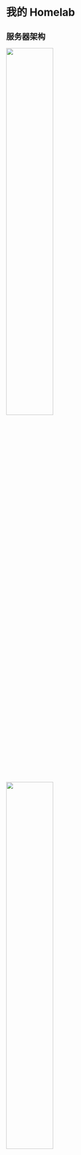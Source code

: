 # 我的 Homelab

## 服务器架构

<img src="_img/my-homelab-2023-02-09.webp" style="width:50%">
<img src="_img/my-homelab-internal-2022-11-06.webp" style="width:50%">

>听很多人说长期运行的机器用 ECC 内存才稳，不过我暂时没配，做好备份应该顶得住，后面真出问题再考虑吧...

| 机器名称 | CPU/GPU | MEM | SSD | HDD | 说明 |
| :---: | :---: | :---: | :---: | :---: | :---: |
| 海景房组装 PC | i3-13600kf 125W, 14C20T; RTX4090 24G | 16G * 2 | 2T SSD * 2 | - | 当前的主力电脑，主要用 Endeavour-i3wm 系统，不过当然也装了 Windows 用来打游戏 |
| Minisfroum UM560     | AMD R5 5625U, 15W, 6C12T | 8G + 16G |512G SSD | 4T * 2 HDD | 主力节点，低功耗 |
| MoreFine S500+       | AMD R7 5825U,  15W, 8C16T | 32G * 2 | 1T SSD | - | 主力设备，低功耗 |
| Beelink GTR5         | AMD R9 5900HX, 45W, 8C16T | 32G * 2 | 1T SSD | - | 高性能节点，日常维持低功耗运行 |
| Orange Pi 5  | RK 3588S, 8C(A76*4 + A55*4), GPU(4Cores, Mail-G610), NPU(6Tops) | 8G | 256G SSD | - | 低功耗 ARM64 主机，买来给 k8s 跑 ARM 负载的。（它的 NPU/GPU 也很强悍，可以拿来跑推理、视频转码、直播推流） |
| Orange Pi 5 Plus | RK 3588, 8C(A76*4 + A55*4), GPU(4Cores, Mail-G610), NPU(6Tops) | 16G | 1T SSD | - | SoC 比 3588 的 IO 性能更强，m2 支持 PCIe 3.0x4，双 2.5G 网口，其他外设也全面强化了。 |
| Rock Pi 5A  | RK 3588S, 8C(A76*4 + A55*4), GPU(4Cores, Mail-G610), NPU(6Tops) | 4G | 128G TF Card | - | 配置与 Orange Pi 5 一致，尺寸跟树莓派一致，不过内存只 4G。 |
| OnePlus 5 6G+64G  | Snapdragon 835 (4x2.45 GHz Kryo & 4x1.9 GHz Kryo) | 6G | 64G | - | 低功耗 ARM64 手机，装了 [Ubuntu Touch](https://devices.ubuntu-touch.io/device/cheeseburger) 系统当 Linux ARM 服务器用，不过电池长期充电是隐患，还没想好怎么解决 |


## 网络拓扑

当前的网络拓扑以 2.5G 交换机与路由器为中心，路由器负责拨号上网以及 WiFi，而交换机负责连接所有使用有线网络的设备：

```mermaid
graph LR
  WAN[电信宽带 1000M - 光猫桥接]
  edge_router[ZTE AX5400Pro+ - 拨号上网]
  WAN <-- 1GbE/2.5GbE / 拨号上网 --> edge_router
  
  edge_router <-- WiFi6 --> android1[手机 Realme GT Neo5 240W]
  edge_router <-- WiFi6 --> android_pad1[小米平板 5 Pro]
	edge_router <-- WiFi --> raspberrypi[Raspberry PI 4B]
	edge_router <-- WiFi --> SmartHomeDevices[音箱/插座/灯带/ESPHome等智能家居设备]

  edge_router <-- 2.5GbE --> switch[爱快 IK-S3009MT 8 口 2.5G 交换机]
  
  switch <-- 2.5GbE --> UM560
	switch <-- 2.5GbE --> PVE-S500Plus
	switch <-- 2.5G --> GTR5

  subgraph PVE-Cluster[Proxmox VE  集群]
    subgraph UM560[Minisfroum UM560 - R5 5625U]
      PVE-UM560[集群节点 - PVE-UM560]
    end

    subgraph S500Plus[MoreFine S500+ - R7 5825U]
      PVE-S500Plus[集群节点 - PVE-S500Plus]
    end

    subgraph GTR5[Beelink GTR5 R9 5900HX]
      PVE-GTR5[Proxmox VE 集群 - PVE-GTR5]
    end
  end
  UM560 <-- USB3 --> USB-Storage1[USB 硬盘盒 4T * 2]

	switch <-- 1GbE --> orangepi5[Orange PI 5 - K3s ARM 节点]
  switch <-- 2.5GbE --> RTX4090[海景房主机 - RTX4090]
	switch <-- 1GbE --> backup[铺设到桌面的备用网线 - 用于调试嵌入式设备]

```

## 软件架构

![](_img/ryan-pve-console-2022-11-29.webp "PVE Web 控制台（2022-11-29）")
![](_img/dashy-homepage-2022-11-29.webp "Homelab 面板（2022-11-29）")

- Minisfroum UM560
  - OS: Proxmox VE
  - VMs
    - OpenWRT: 1C/1G 2G - host CPU
      - 作为软路由系统，实现网络加速、DDNS 等功能
      - 安装 openclash、广告拦截插件
    - windows server 2022 2c/8G
      - 硬盘盒 USB 直通到此虚拟机，作为家庭 NAS 系统，通过 SMB 协议对外提供服务
      - 使用 windows server 的原因是，它的 smb 协议速度最快，比开源的 OMV 强很多
    - Home Assistant 6C/2G 20G
      - 干一些自动化的活，比如我到家后自动播放歌曲？？？
      - CPU 给得多是因为跑了 esphome，它编译固件还是要吃点 cpu 的。
    - docker-compose server 4C/8G 32G
      - 目前跑了这些服务
        - [dashy](https://github.com/lissy93/dashy) HomePage 页
          - 在安装了如此多的自托管服务后，一个用于索引所有服务的 Homepage 就显得非常有必要了
        - [uptime-kuma](https://github.com/louislam/uptime-kuma): 站点可访问性检测
        - [actionsflow](https://github.com/actionsflow/actionsflow): 完全兼容 Github Action 的自托管 workflow 服务
        - [excalidraw](https://github.com/excalidraw/excalidraw): 自托管白板项目
        - 其他使用 SMB 远程挂载的容器（将 SMB 远程文件夹挂载到本机使用）
          - 数据备份与同步
            - 未来可能打算搞个 synthing 跟 restic
          - 数据浏览
            - [alist](https://github.com/alist-org/alist): Web 页面，支持文件上传、下载、预览，支持多种协议，还可以接入各种云盘。
          - 影音系统
            - [jellyfin](https://github.com/jellyfin/jellyfin): 影音系统
            - 也在考虑要不要装个 transmission/aria2 用来下载 BT 或 HTTP 文件
          - 直播相关处理工具
            - [DDTV](https://github.com/CHKZL/DDTV)：直播开播自动录制、转码保存
            - [BililiveRecorder](https://github.com/BililiveRecorder/BililiveRecorder): 同上
            - [owncast](https://github.com/owncast/owncast): 自建直播服务器
    - k3s-main single master 2C/4G 20G
      - 家庭网络，单 master 就够用了，省点性能开销
      - 主要用做控制面集群，用来跑些 istio/karmada 的控制面
    - k3s-data-1 single master 2C/4G 20G
      - 数据面集群 1，跑些常见任务
    - k8s-data-2 single master 2C/4G 20G
      - 数据面集群 2，跑些常见任务
    - k3s-data-1 worker node 4C/8G 32G
      - 跑监控、eclipse-che 云 IDE、eBPF 监测工具等
      - 跑各种其他 k8s 实验负载
- MoreFine S500+
  - OS: Proxmox VE
  - VMs
    - tailscale-gateway 1C/1G 20G
      - tailscale 在家里的路由节点，以 `Subnet router` 模式运行，这样就能在任意 tailscale 节点上访问家里的 homelab 跟 NAS 啦~
    - k3s-data-1 worker node 4C/16G 100G * 2
      - 跑各种其他 k8s 实验负载
    - k8s-data-2 worker node 4C/16G 100G * 2
      - 跑各种其他 k8s 实验负载
- Beelink GTR5
  - OS: Proxmox VE
  - VMs
    - ubuntu test server * 4
      - 16C/60G 150G
      - GTR5 目前主要被我当成实验机用，vscode 连上来跑各种 Linux 系统的开发编译。
- OrangePi Pi 5
  - OS: Debian
  - APPs
    - k3s-data-1 arm64 worker node
      - 需要添加污点，容忍该污点即可将任务调度到此节点。
      - 这也是当前 k3s 集群中唯一的 ARM64/NPU 节点，主要用于做一些 ARM 相关的测试

k3s 集群里可以跑这些负载：

- 数据库：etcd/mysql/postgresql/minio/redis
- 可观测性：
  - 监控：vectoriametrics + grafana
  - 日志：loki + promtail + grafana
- 证书管理：cert-manager
- 集群网咯：cilium
- 服务网格：istio
- 多集群管理：karmada
- 配置部署与同步：argo-cd
- CICD: argo-workflows/tekton
- serverless: keda + dapr + knative + openfunction
  - 这一套方案集成了很多 serverless 的前沿技术，玩一玩能学到很多东西
- 本地镜像仓库: harbor
- 镜像分发：[dragonfly](https://github.com/dragonflyoss/Dragonfly2)
  - 为了省点代理流量，也提升大镜像的拉取速度，有必要给 K3s 安装一个 dragonfly 搞局域网的镜像分发
- 集群安全策略: kyverno
- 等等

局域网有了 x64 架构下 22C44T CPU + 160G RAM 的算力后（必要时还能把我的联想笔记本也加入到集群， 再补充 14C20T CPU + 32G RAM +  Nvidia RTX 4090 GPU），已经可以直接在局域网玩一些需要高算力的任务了，比如说：

- 大数据
  - [airbyte](https://github.com/airbytehq/airbyte) 数据管道
  - [alluxio](https://github.com/Alluxio/alluxio) 统一的数据存储接口
  - [Presto](https://github.com/prestodb/presto) SQL 查询引擎，可对接多种数据源
  - [doris](https://github.com/apache/doris) 高性能实时数仓（OLAP 分析型关系数据库）
  -  分布式消息发布与订阅系统
     - [apache pulsar on k8s](https://github.com/apache/pulsar): 对标 kafka，专为高吞吐量、低延迟、快速(或至少表现均匀)的消费者而设计，不适合 RPC
     - [NATS on k8s](https://github.com/nats-io/nats-server): 一个轻量级的云原生消息系统，高性能、低功耗、体积小，跟 redis 一样适合较小的消息。
  - [spark on k8s](https://github.com/GoogleCloudPlatform/spark-on-k8s-operator) 离线数据分析
    - 一篇写得很好的相关文章：[Setting up, Managing & Monitoring Spark on Kubernetes](https://spot.io/blog/setting-up-managing-monitoring-spark-on-kubernetes/)
    - 结合 argocd + argo-workflows 可实现 gitops 的 spark 任务编排
  - [flink on k8s](https://github.com/apache/flink-kubernetes-operator) 实时数据分析
  - [superset](https://github.com/apache/superset) 数据可视化平台
- 区块链
  - 自建区块链集群
- AI 任务，比如 chatglm/stable-diffusion/wispher/...
  - 这个还是得在我 PC 上跑，毕竟有 RTX 4090
  - 缺点是待机功耗贼高，不太适合常驻。

除了上面这些，还可以去 [awesome-selfhosted](https://github.com/awesome-selfhosted/awesome-selfhosted) 跟 [CNCF Landscape](https://landscape.cncf.io/) 翻翻有没有自己感兴趣的项目。

## 来电开机

偶尔家里会断电，如果来电后未自动开机，那家里的 Homelab 就没法远程用了。

上电开机需要主板支持，根据零刻官方文档 [Set Auto Power On of GK Mini](https://www.bee-link.com/cms/support/kldetail?id=82)，有两种方法：

1. 方法一：依次选择 Chipset => "South Cluster Configuration" => "State After G3" => "S0 State"，保存后重启电脑即可。
2. 方法二：依次选择 Boot => "Auto Power On" => "Power on"，保存重启即可。

## 远程开机

来电开机只适合意外断电的情况，不适用于另一个我需要的场景：我的 PC 主机功耗较大，平常不用的时候会关机，有需要的时候我希望能远程开机。

我看有些人会使用「网络唤醒」功能，或者小米智能插座配合「来电开机」功能。不过对我而言，我有个更有意思的解决方案：使用 ESP8266/ESP32C3 控制 reset/poweron 两个引脚的通断 来实现远程开机。

再提供个极简 Web 界面，两个按钮就行，一个 power，一个 reset，肯定会很有意思~

TODO 方案待实施

## 服务器虚拟化

使用的 PVE，相关使用心得参见我的文章 [Proxmox Virtual Environment 使用指南](https://thiscute.world/posts/proxmox-virtual-environment-instruction/)

## NAS 网络存储

详见 [Network Attached Storage](./Network%20Attached%20Storage.md)

## 数据备份与同步

详见 [数据备份与同步](./数据备份与同步.md)


## 远程访问

前面提过了，使用的方案是 [Tailscale VPN](https://github.com/tailscale/tailscale)，它是一个基于 wireguard 的家庭 VPN，安装非常简单，基本傻瓜式操作。

在 Homelab 上跑了一个 [tailscale-gateway](https://tailscale.com/kb/1019/subnets/) 作为 homelab 的入口节点，这样无论在哪，我的 Android、Macbook 等
设备都可以无缝接入 Homelab~

注意 MacOS/Linux 等终端设备需要使用如下命令启动 tailscale，这样才能自动添加 Homelab 相关的路由，而 Android 设备实测会自动添加相关路由规则:

```shell
tailscale up --accept-routes
```

以及，使用如下命令可以检查确认节点是直连（`direct`）还是中继（`DERP relay`），如果显示为中继，说明 NAT 或防火墙规则比较严格，导致难以直连，这会导致延迟明显上升、带宽下降！

```shell
# 查看当前所有节点的状态
tailscale status

# 检测到某个 ip 地址 / hostname 是否直连
tailscale ping <hostname-or-ip>
```

另外安全起见，虽然已经取得了公网 IP，暂时仍未启用任何面向公网的 Web 服务，仅将路由器 NAT 类型设为了「端口受限型」（未改为「全锥型」）。

## 监控告警

目前使用的 node_exporter + Victoria-Metrics，运行在 K3s 中，它的 Operator 提供了 API 可以很方便地采集静态主机的指标，而且配置完全兼容 Prometheus，非常棒~

告警也打算使用 Victoria-Metrics 的 vmalert，但是因为还没搭建完成，所以还没接告警。
或许会将告警发送到 Telegram/Discord/QQ，还没想好发给哪个。

## 功耗测量

>Linux 主机满载功耗测试命令为 `sysbench cpu --threads=16 --time=30 run`，其中 threads 值为 cpu 超线程数。

>带 GPU 的主机同时使用了前面的 `sysbench cpu` 命令和 pytorch AI 运算，分别跑满 CPU 与 GPU，测得满载功耗。

| 设备名称                            | 空载功耗 | 低负载功耗 | 满载功耗 | 电源最大功率 | 每月用电量 |
| :---:                              | :---:   | :---:    | :---:   | :---:      | :---: |
| 中兴 ZTE AX5400OPro+（双 2.5G 网口） | 10W     | 10W      | 10W     |            |按低负载功耗算 10W * 24h * 30day = 7.2 KWh |
| 联想拯救者 R9000P RTX3070 2021 款    | 20W    |  -       | 190W    |   300W     | 按低负载功耗算 20W * 24h * 30day = 14.4 KWh    |
| Minisfroum UM560 (AMD R5 5625U)    | 6W     | 15W      | 45W (CPU 被超频到了 30w) | -  | 按低负载功耗算 15W * 24h * 30day = 10.8 KWh |
| MoreFine S500+(AMD R7 5825U)       | 6W     | 16W      | 60W (CPU 被超频到了 40W)  |   | 低负载功耗跟 UM560 基本一致 |
| Beelink GTR5 (AMD R9 5900HX)       | 6W     | 35W      | 50W     |            | 按低负载功耗算 35W * 24h * 30day = 25.2 KWh |
| 双盘位硬盘盒 + 4T * 2                | (休眠)  | 12W      | 12W     | -          | 按低负载功耗算 12W * 24h * 30day = 8.64 KWh |
| 小米 AX1800（已闲置）                | 6W     | 6W       | 6W      | -          | 按低负载功耗算 6W * 24h * 30day = 4.32 KWh |
| Raspberry Pi 4B 2GB                | 3W     | -        | -       | 5V x 3A    |  - |

如果再乘上深圳这边租房的电价，基本都是 ￥1.5/KWh，费用还是有点高的，目前整个 Homelab 一个月用电量大概 60KWh，也就是 90 大洋...这还是我尽量选用了低功耗设备，日常负载也不高，不然就更夸张了...

## 价格与购入时间

主要设备：

| 设备名称 | 购入时间 | 购入渠道 | 价格 |  说明 |
| :---: | :---: | :---: | :---: |  :---: | 
| ~~小米 AX1800~~                | 2020-07-10 | 拼多多    | ￥265 | 最早的 WiFi6 产品，我曾经的主路由，打算寄回老家用 |
| ~~联想 R9000P 2021 款, 16G RAM + 512G SSD + RTX3070~~    | 2021-06-01 | 京东自营 | ￥9699 | 用了两年的主力机，打算寄回家给我妹用 |
| Raspberry Pi 4B 2GB                | 2020-07-11 | 从同事手中购入 | ￥180 | 曾经拿来玩过 NAS，目前暂时作为 k3s 节点使用 |
| 中兴 ZTE AX5400OPro+（双 2.5G 网口） | 2022-11-02 | 京东自营   | ￥649 | 当前的主路由 |
| Minisfroum UM560 准系统 (AMD R5 5625U)    | 2022-11-02 | 京东官方店 | ￥1799 | 当前三台机器中颜值最高的机器，氮化镓充电器也很小巧，不过只有 6C12T，内存最高只支持 16G * 2 |
| Beelink GTR5 准系统 (AMD R9 5900HX)       | 2022-11-02 | 京东官方店 | ￥2545 | 双 2.5G 网口，性能高但是功耗也高些，颜值尚可，不过充电器较大 |
|  MoreFine S500+ (AMD R7 5825U) 准系统     | 2022-11-19 | 淘宝官方店 | ￥2069 | 就比 UM560 贵 ￥270，升级到 8C16T 且功耗不变，缺点是机箱颜值要差些，而且出风口在底部。 |
|  Orange Pi 5 8G + 5V4A电源     | 2023-02-04 | 淘宝官方店 | ￥749 + 运费 ￥8 | 高性能 Pi，买来给 k8s 跑 ARM 负载的（它的 NPU/GPU 也很强悍，可以拿来跑推理、视频转码、直播推流） |
|  OnePlus 5 6G+64G    | 2023-02-26 | 闲鱼二手 | ￥290 | 二手手机确实挺划算的，比同性能的开发板便宜好多啊 |
|  爱快 IK-S3009MT 8 口 2.5G 交换机    | 2023-04-11 | 京东 | ￥459 | 路由器 2.5G 口不够用，终于还是买了台交换机 |
|  Orange Pi 5 Plus 16G     | 2023-05-21 | 淘宝官方店 | ￥949 + 运费 ￥8 | 高性能 Pi，IO 比 3588s 强很多 |
|  Rock 5A 4G 带 WiFi    | 2023-05-21 | 淘宝官方店 | ￥498 + WiFi 模块 ￥72 + 运费 ￥13 | 之前买的预售优惠券便宜 ￥200，终于发货了 |
|  LicheePi 4A 内测板 8+8G    | 2023-05-05 | 淘宝官方店 | ￥799 - 预售券便宜 ￥50 | 目前市面上性能最高的 RISC-V 开发版，性能跟树莓派 4B 差不多，主要用来玩 RISC-V 架构的 |


>目前 Minisfroum/Beelink 新出的 UM690/UM773/GTR6 等基于第 6 代 AMD CPU 的 mini 主机打折的时候跟我买的上一代基本上一个价，而且还支持了自带 ECC 的 DDR5，还提供 40Gbps 速度的 USB 4.0，此外 6900HX/7773HS 的核显重大升级，性能堪比 GTX1050（桌面主机党狂喜）。还是挺香的，如果我是今年买的话，肯定会在打折的时候买这些新款。只能说时间没碰上了。


内存条与硬盘：

| 设备名称 | 购入时间 | 购入渠道 | 价格 | 说明 |
| :---: | :---: | :---: | :---: | :---: | 
| 优越者双盘位硬盘盒 Y-3355                | 2020-07-10 | 拼多多    | ￥369 | 主要用途：NAS 远程游戏存储、数据备份、影视下载 |
| 西数紫盘 4TB SATA 6Gb/s (WD40EZRZ)               | 2020-07-11 | 京东自营    | ￥539 | 插硬盘盒里，接在 UM560 上 |
| 西数蓝盘 4TB SATA 6Gb/s (WD40EJRX)               | 2020-07-11 | 京东自营    | ￥579 | 插硬盘盒里，接在 UM560 上 |
| 光威战将 DDR4 16GB 3200 笔记本内存    | 2021-06-08 | 京东自营    | ￥439 * 2 | 一开始是给 R9000P 用的，现在换到 UM560 上了（2022 年价格: 259 * 2） |
| ZhiTai SSD - TiPlus5000 512GB (TLC, 长江存储)        | 2022-11-02 | 京东自营    | ￥309 | 笔记本 Windows 游戏机存储（游戏都 ISCSI 远程存储了，所以本机不需要大空间） |
| Asgard SSD - AN3.0 512G NVMe-M.2/80 (TLC, 长江存储)  | 2022-11-02 | 京东自营    | ￥249 | UM560 的存储，2023-02-03 跪了，2/7 完成售后换新，看看这次能撑多久... |
| 金胜维 2242 NVMe 256G           | 2023-02-07 |  淘宝    | ￥189 | Orange Pi 5 的存储 |
| 京东京造 128G TF 卡（写入 120MB/s, 读取 160MB/s） * 2  | 2022-11-06, 2023-02-06 | 京东自营    | ￥89 * 2 | 一张是 Raspberry Pi 的存储（这张已经被我不小心压断了...），另一张本来是给 Orange Pi 5 用，后来给换了 SSD 就闲置了 |
|  三星 128G TF 卡 EVO Plus（写入 60MB/s, 读取 130MB/s） | 2022-12-25 | 京东自营    | ￥72 | 目前是给家里监控摄像头用 |
|  三星 128G TF 卡 Pro Plus（写入 120MB/s, 读取 160MB/s） | 2023-02-08 | 京东自营    | ￥89 | 闲置中 |
| 光威战将 DDR4 32GB 3200 笔记本内存 * 2            | 2022-11-07 | 京东自营    | ￥579 * 2 | GTR5 的内存条 |
| 西数 SSD - WD Blue SN570 1T (TLC) * 2          | 2022-11-17 与 2022-11-19 | 京东自营    | ￥559 * 2 | GTR5 与 S500+ 的存储 |
| 玖合 NB-DDR4-32G-3200 * 2           | 2022-11-19 | 京东自营    | ￥429 * 2 | S500+ 的内存条 |


其他小配件：

| 设备名称 | 购入时间 | 购入渠道 | 价格 | 说明 |
| :---: | :---: | :---: | :---: | :---: | 
| 标康电力监测插座 BK-033                  | 2020-07-29 | 京东自营    | ￥41 | 监测整个 Homelab 的功耗情况 |
| 斯泰克 USB 网卡 2.5GbE * 2             | 2022-11-02 | 京东自营    | ￥77 * 2 | 用于拓展 mini 主机与笔记本电脑的 2.5G 网口 |
| 绿巨能 HDMI 视频采集卡（1080P 输出, USB/Type-C 接口） | 2022-11-02 | 京东自营    | ￥79 | 配合 USB Camera APP 将安卓设备当成显示器用，主要用于机器装机 |
| 公牛抗电涌浪涌插座 6 位 GN-H3060 | 2022-11-17 | 京东自营    | ￥89 | Homelab 都插这个插座上 |

以及已经翻车的设备/配件：

| 设备名称 | 购入时间 | 翻车时间 | 购入渠道 | 价格 | 说明 |
| :---: | :---: | :---: | :---: | :---: | :---: | 
| 光威 SSD - 弈Pro 1T           | 2021-06-08 | 2022-11-13 | 京东自营    | ￥819 | 之前给 Windows 游戏机用了一年多，然后换到 GTR5 上没跑几天就掉盘了（系统无法启动，显示器报错 `nvme0: Device not ready; aborting reset`），京东售后给办理了 9 折退款（还好没存啥重要数据） |
| Asgard SSD - AN3.0 512G NVMe-M.2/80 (TLC, 长江存储)  | 2022-11-02 | 2023-02-03 | 京东自营    | ￥249 | 买到手后一直是 UM560 的存储。跑了刚三个月就出问题了，进入系统后用 `dmesg` 能看到非常多这类报错 `blk_update_request: critical medium error, dev nvme0n1, sector 951741928 op 0x0:(READ) flags 0x0 phys_seg 1 prio class 0`。京东售后给换了新，但是丢了一些数据，数据不重要，但是需要花些额外的精力重建环境（充分认识到了 SSD 不稳，必须做定时备份！）。 |


最后再列下 Homelab 的主机可选项：

- Mini 主机，主要是 Minisfroum、Beelink、MoreFine 三家的 AMD 主机，性价比不错，而且够小巧。除了买全新设备，也可以考虑在闲鱼上收别人的二手主机，更便宜。
  - 优点
    - 小巧便携
    - 移动 CPU，功耗低
  - 缺点
    - 小主机性能差一点，而且 CPU 不能升级、也插不了独立 GPU，没啥 DIY 空间。
    - 如果当作桌面主机用的话，高负载时风扇会有些声音，就跟游戏本一样啦。不过我是当 Homelab 用的，离我比较远，基本听不到风扇声。
- 自组 ITX/MATX 主机：好处就是可以自己 DIY，包括CPU/主板/机箱在内的所有组件都可按需求更换，如果选用现在很流行的海景房机葙（就是玻璃橱窗机箱），再放上一两个手办，放在桌面上也很养眼。
- 机架服务器：有些朋友玩这个，我以前也接触过，好处就是便宜大碗，缺点是电老虎 + 发热巨大 + 风扇贼吵，我选择放弃。

总的来说，目前 Homelab 三台 mini 主机算上固态内存，花了接近 1W。
跟朋友对比了下，如果花差不多的钱买机架服务器，可以买到这个配置：`48C96T(2696v3 * 2) + 512G(32g * 16) + 9.6T(1.2T * 8)`
配置差别还是有点大的，不过胜在静音 + 低功耗 + 不占空间 + 发热小，对于小租房而言也算是不错的选择。
具体是要机架服务器还是 mini 主机，还是看个人需求吧。

mini 主机领域性价比高的机器，目前主要就是零刻、minisfroum、morefine 这三家，我刚好每家买了一台...

此外一些便宜的工控机其实也可以考虑，不过从我个人角度看，性价比高的工控机的性能都比较弱，性能上来后跟 mini 主机价格也差不多了，所以一般都被用做专门的软路由，目前不太符合我用来跑虚拟机的需求。

## 闲鱼捡垃圾

除了前面我买的全新小主机/ARM 开发板，以及提到的二手机架服务器外，其实还有一类设备也很值得考虑，就是闲鱼上的二手货，比如说：

- 老版本的 NUC/零刻
- 用旧安卓手机当 Linux ARM 服务器，参考 [Andorid Phone as a Linux Server](./android%20phone/README.md)
- 老旧笔记本，这个选项是从苏洋那里了解到的，确实二手笔记本比 NUC 啥的市场存量大很多，价格也很有诱惑力
- 显卡方面也有些 P40/P100 之类的便宜二手服务器显卡。

## 参考

- [Home-Network-Note](https://github.com/soulteary/Home-Network-Note): 苏洋的 Homelab 折腾笔记
- [bradfitz/homelab](https://github.com/bradfitz/homelab)
- [awesome-selfhosted](https://github.com/awesome-selfhosted/awesome-selfhosted)
